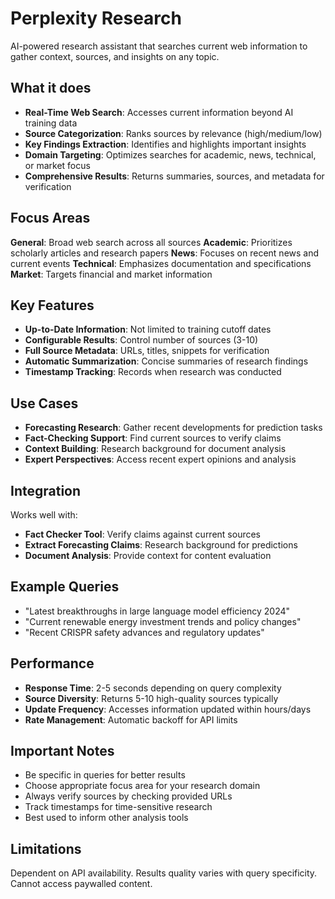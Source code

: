 # Perplexity Research

AI-powered research assistant that searches current web information to gather context, sources, and insights on any topic.

## What it does

- **Real-Time Web Search**: Accesses current information beyond AI training data
- **Source Categorization**: Ranks sources by relevance (high/medium/low)
- **Key Findings Extraction**: Identifies and highlights important insights
- **Domain Targeting**: Optimizes searches for academic, news, technical, or market focus
- **Comprehensive Results**: Returns summaries, sources, and metadata for verification

## Focus Areas

**General**: Broad web search across all sources
**Academic**: Prioritizes scholarly articles and research papers
**News**: Focuses on recent news and current events
**Technical**: Emphasizes documentation and specifications
**Market**: Targets financial and market information

## Key Features

- **Up-to-Date Information**: Not limited to training cutoff dates
- **Configurable Results**: Control number of sources (3-10)
- **Full Source Metadata**: URLs, titles, snippets for verification
- **Automatic Summarization**: Concise summaries of research findings
- **Timestamp Tracking**: Records when research was conducted

## Use Cases

- **Forecasting Research**: Gather recent developments for prediction tasks
- **Fact-Checking Support**: Find current sources to verify claims
- **Context Building**: Research background for document analysis
- **Expert Perspectives**: Access recent expert opinions and analysis

## Integration

Works well with:
- **Fact Checker Tool**: Verify claims against current sources
- **Extract Forecasting Claims**: Research background for predictions
- **Document Analysis**: Provide context for content evaluation

## Example Queries

- "Latest breakthroughs in large language model efficiency 2024"
- "Current renewable energy investment trends and policy changes"
- "Recent CRISPR safety advances and regulatory updates"

## Performance

- **Response Time**: 2-5 seconds depending on query complexity
- **Source Diversity**: Returns 5-10 high-quality sources typically
- **Update Frequency**: Accesses information updated within hours/days
- **Rate Management**: Automatic backoff for API limits

## Important Notes

- Be specific in queries for better results
- Choose appropriate focus area for your research domain
- Always verify sources by checking provided URLs
- Track timestamps for time-sensitive research
- Best used to inform other analysis tools

## Limitations

Dependent on API availability. Results quality varies with query specificity. Cannot access paywalled content.